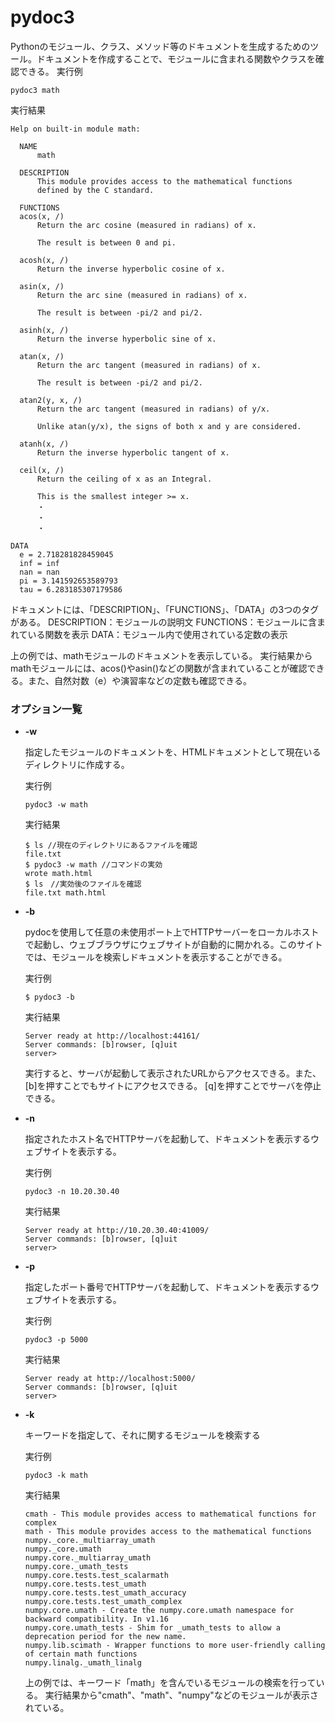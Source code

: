 [](ファイル名はコマンド名.md)
# pydoc3
Pythonのモジュール、クラス、メソッド等のドキュメントを生成するためのツール。ドキュメントを作成することで、モジュールに含まれる関数やクラスを確認できる。
  実行例 [](変更しない)
  
  ```
  pydoc3 math
  ```


  実行結果　[](変更しない)


  ```
  Help on built-in module math:

    NAME
        math

    DESCRIPTION
        This module provides access to the mathematical functions
        defined by the C standard.

    FUNCTIONS
    acos(x, /)
        Return the arc cosine (measured in radians) of x.

        The result is between 0 and pi.

    acosh(x, /)
        Return the inverse hyperbolic cosine of x.

    asin(x, /)
        Return the arc sine (measured in radians) of x.

        The result is between -pi/2 and pi/2.

    asinh(x, /)
        Return the inverse hyperbolic sine of x.

    atan(x, /)
        Return the arc tangent (measured in radians) of x.

        The result is between -pi/2 and pi/2.

    atan2(y, x, /)
        Return the arc tangent (measured in radians) of y/x.

        Unlike atan(y/x), the signs of both x and y are considered.

    atanh(x, /)
        Return the inverse hyperbolic tangent of x.

    ceil(x, /)
        Return the ceiling of x as an Integral.

        This is the smallest integer >= x.
        ・
        ・
        ・

  DATA
    e = 2.718281828459045
    inf = inf
    nan = nan
    pi = 3.141592653589793
    tau = 6.283185307179586

  ```
ドキュメントには、「DESCRIPTION」、「FUNCTIONS」、「DATA」の3つのタグがある。
DESCRIPTION：モジュールの説明文
FUNCTIONS：モジュールに含まれている関数を表示
DATA：モジュール内で使用されている定数の表示

上の例では、mathモジュールのドキュメントを表示している。
実行結果からmathモジュールには、acos()やasin()などの関数が含まれていることが確認できる。また、自然対数（e）や演習率などの定数も確認できる。


### オプション一覧


- **-w**
  
  指定したモジュールのドキュメントを、HTMLドキュメントとして現在いるディレクトリに作成する。

  実行例 [](変更しない)
  
  ```
  pydoc3 -w math
  ```


  実行結果　[](変更しない)


  ```
  $ ls //現在のディレクトリにあるファイルを確認
  file.txt
  $ pydoc3 -w math //コマンドの実効
  wrote math.html 
  $ ls　//実効後のファイルを確認
  file.txt math.html
  ```
- **-b** 
    
  pydocを使用して任意の未使用ポート上でHTTPサーバーをローカルホストで起動し、ウェブブラウザにウェブサイトが自動的に開かれる。このサイトでは、モジュールを検索しドキュメントを表示することができる。
  
  実行例　[](変更しない)
  
  ```
  $ pydoc3 -b
  ```


  実行結果　[](変更しない)


  ```
  Server ready at http://localhost:44161/
  Server commands: [b]rowser, [q]uit
  server>
  ```
  実行すると、サーバが起動して表示されたURLからアクセスできる。また、[b]を押すことでもサイトにアクセスできる。
  [q]を押すことでサーバを停止できる。

- **-n** 
    
  指定されたホスト名でHTTPサーバを起動して、ドキュメントを表示するウェブサイトを表示する。
  
  実行例　[](変更しない)
  
  ```
  pydoc3 -n 10.20.30.40
  ```


  実行結果　[](変更しない)


  ```
  Server ready at http://10.20.30.40:41009/
  Server commands: [b]rowser, [q]uit
  server> 
  ```

- **-p** 
    
  指定したポート番号でHTTPサーバを起動して、ドキュメントを表示するウェブサイトを表示する。
  
  実行例　[](変更しない)
  
  ```
  pydoc3 -p 5000
  ```


  実行結果　[](変更しない)


  ```
  Server ready at http://localhost:5000/
  Server commands: [b]rowser, [q]uit
  server>
  ```
- **-k**
  
  キーワードを指定して、それに関するモジュールを検索する

  実行例 [](変更しない)
  
  ```
  pydoc3 -k math
  ```


  実行結果　[](変更しない)


  ```
  cmath - This module provides access to mathematical functions for complex
  math - This module provides access to the mathematical functions
  numpy._core._multiarray_umath
  numpy._core.umath
  numpy.core._multiarray_umath
  numpy.core._umath_tests
  numpy.core.tests.test_scalarmath
  numpy.core.tests.test_umath
  numpy.core.tests.test_umath_accuracy
  numpy.core.tests.test_umath_complex
  numpy.core.umath - Create the numpy.core.umath namespace for backward compatibility. In v1.16
  numpy.core.umath_tests - Shim for _umath_tests to allow a deprecation period for the new name.
  numpy.lib.scimath - Wrapper functions to more user-friendly calling of certain math functions
  numpy.linalg._umath_linalg
  ```
  上の例では、キーワード「math」を含んでいるモジュールの検索を行っている。
  実行結果から"cmath"、"math"、"numpy"などのモジュールが表示されている。
